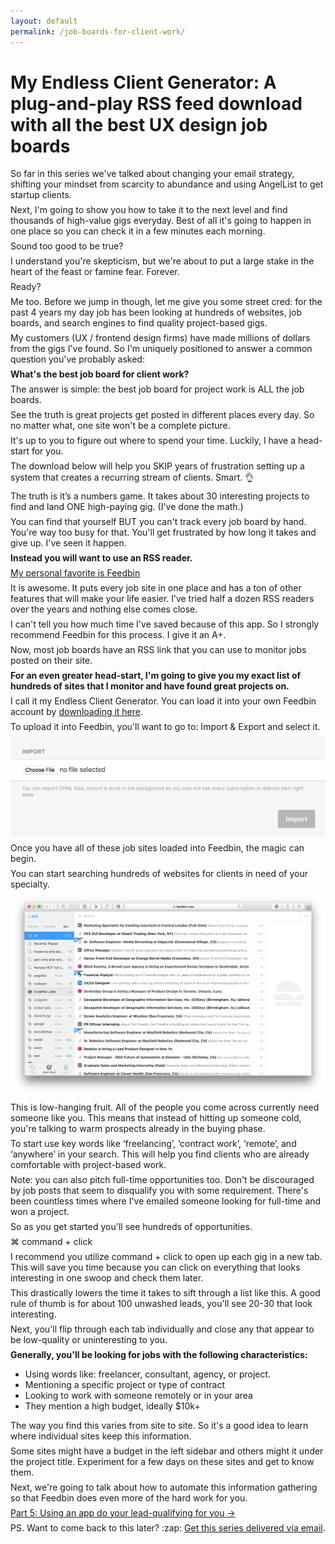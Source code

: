 ```yaml
---
layout: default
permalink: /job-boards-for-client-work/
---
```


<style>
p { margin: .5em 0; }
</style>

<div class="reading text-2xl text-grey-darkest leading-normal max-w-md mx-auto my-4" markdown="1">
	
<h1 class="leading-tight font-medium text-3xl pt-8 mt-8">My Endless Client Generator: A plug-and-play RSS feed download with all the best UX design job boards</h1>

So far in this series we've talked about changing your email strategy, shifting your mindset from scarcity to abundance and using AngelList to get startup clients.

Next, I'm going to show you how to take it to the next level and find thousands of high-value gigs everyday. Best of all it's going to happen in one place so you can check it in a few minutes each morning.

Sound too good to be true? 

I understand you're skepticism, but we're about to put a large stake in the heart of the feast or famine fear. Forever. 

Ready?

Me too. Before we jump in though, let me give you some street cred: for the past 4 years my day job has been looking at hundreds of websites, job boards, and search engines to find quality project-based gigs.

My customers (UX / frontend design firms) have made millions of dollars from the gigs I've found. So I'm uniquely positioned to answer a common question you've probably asked:

**What's the best job board for client work?**

The answer is simple: the best job board for project work is ALL the job boards.

See the truth is great projects get posted in different places every day. So no matter what, one site won't be a complete picture.

It's up to you to figure out where to spend your time. Luckily, I have a head-start for you.

The download below will help you SKIP years of frustration setting up a system that creates a recurring stream of clients. Smart. :ok_hand:

The truth is it’s a numbers game. It takes about 30 interesting projects to find and land ONE high-paying gig. (I've done the math.)

You can find that yourself BUT you can't track every job board by hand. You're way too busy for that. You'll get frustrated by how long it takes and give up. I've seen it happen.

**Instead you will want to use an RSS reader.** 

[My personal favorite is Feedbin](http://feedbin.com)

It is awesome. It puts every job site in one place and has a ton of other features that will make your life easier. I’ve tried half a dozen RSS readers over the years and nothing else comes close. 

I can't tell you how much time I've saved because of this app. So I strongly recommend Feedbin for this process. I give it an A+.

Now, most job boards have an RSS link that you can use to monitor jobs posted on their site. 

**For an even greater head-start, I'm going to give you my exact list of hundreds of sites that I monitor and have found great projects on.**

I call it my Endless Client Generator. You can load it into your own Feedbin account by [downloading it here](#).

To upload it into Feedbin, you'll want to go to: Import & Export and select it. 

<img src="/images/page-elements/feedbin-import-rss.png" class="shadow-lg w-full rounded-lg my-4">

Once you have all of these job sites loaded into Feedbin, the magic can begin.

You can start searching hundreds of websites for clients in need of your specialty. 

<img src="/images/page-elements/feedbin-app.png" class="w-full my-4">

This is low-hanging fruit. All of the people you come across currently need someone like you. This means that instead of hitting up someone cold, you're talking to warm prospects already in the buying phase.

To start use key words like ‘freelancing’, ‘contract work’, ‘remote’, and ‘anywhere’ in your search. This will help you find clients who are already comfortable with project-based work.

Note: you can also pitch full-time opportunities too. Don't be discouraged by job posts that seem to disqualify you with some requirement. There's been countless times where I've emailed someone looking for full-time and won a project. 

So as you get started you'll see hundreds of opportunities. 

<span class="bg-grey-light px-3 text-lg rounded-lg pb-1 font-medium"> &#x2318; command + click</span>

I recommend you utilize command + click to open up each gig in a new tab. This will save you time because you can click on everything that looks interesting in one swoop and check them later.

This drastically lowers the time it takes to sift through a list like this. A good rule of thumb is for about 100 unwashed leads, you'll see 20-30 that look interesting.

Next, you'll flip through each tab individually and close any that appear to be low-quality or uninteresting to you. 

**Generally, you'll be looking for jobs with the following characteristics:**

- Using words like: freelancer, consultant, agency, or project.
- Mentioning a specific project or type of contract
- Looking to work with someone remotely or in your area
- They mention a high budget, ideally $10k+ 

The way you find this varies from site to site. So it's a good idea to learn where individual sites keep this information.

Some sites might have a budget in the left sidebar and others might it under the project title. Experiment for a few days on these sites and get to know them.

Next, we're going to talk about how to automate this information gathering so that Feedbin does even more of the hard work for you.

<div class="mb-4">
	<a href="/automating-your-lead-qualifying/" class="button font-semibold rounded-lg bg-blue text-white text-xl px-6 py-3 inline-block cursor-pointer text-center no-underline my-2 mt-4 hover:bg-blue-dark">Part 5: Using an app do your lead-qualifying for you <span class="ml-2">&rarr;</span></a>
</div>

<p class="mb-8 text-xl text-grey-darker">PS. Want to come back to this later? :zap: <a href="/letters/">Get this series delivered via email</a>.</p>

</div>